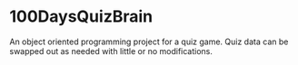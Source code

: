 # 100DaysQuizBrain

An object oriented programming project for a quiz game. Quiz data can be swapped out as needed with little or no modifications.
